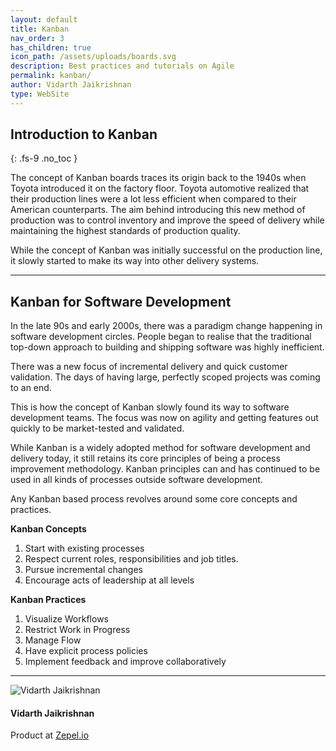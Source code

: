```yaml
---
layout: default
title: Kanban
nav_order: 3
has_children: true
icon_path: /assets/uploads/boards.svg
description: Best practices and tutorials on Agile
permalink: kanban/
author: Vidarth Jaikrishnan
type: WebSite
---
```


## Introduction to Kanban
{: .fs-9 .no_toc }

The concept of Kanban boards traces its origin back to the 1940s when Toyota introduced it on the factory floor. Toyota automotive realized that their production lines were a lot less efficient when compared to their American counterparts. The aim behind introducing this new method of production was to control inventory and improve the speed of delivery while maintaining the highest standards of production quality.

While the concept of Kanban was initially successful on the production line, it slowly started to make its way into other delivery systems.

---

## Kanban for Software Development

In the late 90s and early 2000s, there was a paradigm change happening in software development circles. People began to realise that the traditional top-down approach to building and shipping software was highly inefficient. 

There was a new focus of incremental delivery and quick customer validation. The days of having large, perfectly scoped projects was coming to an end. 

This is how the concept of Kanban slowly found its way to software development teams. The focus was now on agility and getting features out quickly to be market-tested and validated. 

While Kanban is a widely adopted method for software development and delivery today, it still retains its core principles of being a process improvement methodology. Kanban principles can and has continued to be used in all kinds of processes outside software development. 

Any Kanban based process revolves around some core concepts and practices.

**Kanban Concepts**
1. Start with existing processes
1. Respect current roles, responsibilities and job titles.
1. Pursue incremental changes
1. Encourage acts of leadership at all levels

**Kanban Practices**
1. Visualize Workflows
1. Restrict Work in Progress
1. Manage Flow
1. Have explicit process policies
1. Implement feedback and improve collaboratively

---

<section class="author-card">
        <img class="author-profile-image" src="/agile/assets/uploads/vidarth.png" alt="Vidarth Jaikrishnan">
        <section class="author-card-content">
        <h4 class="author-card-name">Vidarth Jaikrishnan</h4>
            <p>Product at <a href="https://zepel.io/">Zepel.io</a></p>
    </section>
</section>